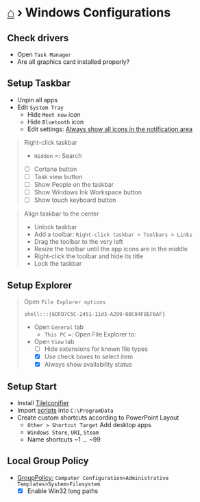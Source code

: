 # [⌂](README.md) › **Windows Configurations**

## Check drivers
- Open `Task Manager`
- Are all graphics card installed properly?

## Setup Taskbar
- Unpin all apps
- Edit `System Tray`
    - Hide `Meet now` icon
    - Hide `Bluetooth` icon
    - Edit settings: [Always show all icons in the notif‌ication area](windows-settings.md#personalization--taskbar)

> Right-click taskbar
> - `Hidden` =: Search
> - [ ] Cortana button
> - [ ] Task view button
> - [ ] Show People on the taskbar
> - [ ] Show Windows Ink Workspace button
> - [ ] Show touch keyboard button

> Align taskbar to the center
> - Unlock taskbar
> - Add a toolbar: `Right-click taskbar > Toolbars > Links`
> - Drag the toolbar to the very left
> - Resize the toolbar until the app icons are in the middle
> - Right-click the toolbar and hide its title
> - Lock the taskbar

## Setup Explorer
> Open `File Explorer options`
> ```
> shell:::{6DFD7C5C-2451-11d3-A299-00C04F8EF6AF}
> ```
> - Open `General` tab
>     - `This PC` =: Open File Explorer to:
> - Open `View` tab
>     - [ ] Hide extensions for known file types
>     - [x] Use check boxes to select item
>     - [x] Always show availability status

## Setup Start
- Install [TileIconifier](https://github.com/Jonno12345/TileIconifier/releases/latest)
- Import [scripts](configs/TileIconify-scripts.zip) into `C:\ProgramData`
- Create custom shortcuts according to PowerPoint Layout
    - `Other > Shortcut Target` Add desktop apps
    - `Windows Store`, `URI`, `Steam`
    - Name shortcuts ~1 ... ~99

## Local Group Policy
- [GroupPolicy:](how-to-dos.md#edit-local-group-policy) `Computer Configuration>Administrative Templates>System>Filesystem`
    - [x] Enable Win32 long paths 